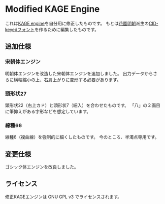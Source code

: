 Modified KAGE Engine
====================

これは[KAGE engine][1]を自分用に修正したものです。
もとは[花園明朝][2]派生の[CID-keyedフォント][3]を作るために編集したものです。

[1]: http://fonts.jp/engine/
[2]: http://fonts.jp/hanazono/
[3]: https://github.com/MihailJP/minchovariant


## 追加仕様 ##

### 宋朝体エンジン ###
明朝体エンジンを改造した宋朝体エンジンを追加しました。
出力データからさらに横幅縮小の上、右肩上がりに変形する必要があります。

### 頭形状27 ###
頭形状22（右上カド）と頭形状7（細入）を合わせたものです。
「八」の２画目に筆抑えがある字形などを想定しています。

### 線種66 ###
線種6（複曲線）を強制的に細くしたものです。
今のところ、半濁点専用です。

## 変更仕様 ##
ゴシック体エンジンを改良しました。

## ライセンス ##
修正KAGEエンジンは GNU GPL v3 でライセンスされます。
